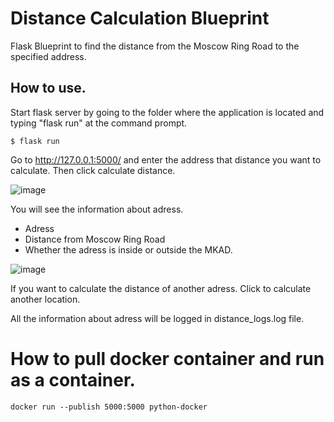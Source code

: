 # Distance Calculation Blueprint
Flask Blueprint to find the distance from the Moscow Ring Road to the specified address.

## How to use.
Start flask server by going to the folder where the application is located and typing "flask run" at the command prompt.

```
$ flask run
```

Go to http://127.0.0.1:5000/ and enter the address that distance you want to calculate. Then click calculate distance.

![image](https://user-images.githubusercontent.com/48105864/129762642-52d0c126-37fc-4416-99bf-43ed6b1fd303.png)

You will see the information about adress.
- Adress
- Distance from Moscow Ring Road
- Whether the adress is inside or outside the MKAD.

![image](https://user-images.githubusercontent.com/48105864/129762667-5c784762-642f-48fe-9a1f-86aa951927cb.png)

If you want to calculate the distance of another adress. Click to calculate another location.

All the information about adress will be logged in distance_logs.log file.


# How to pull docker container and run as a container.


```
docker run --publish 5000:5000 python-docker
```


